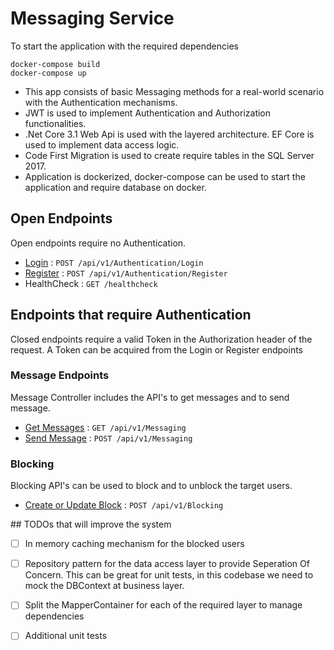 # Messaging Service

To start the application with the required dependencies

`docker-compose build`   
`docker-compose up`   

- This app consists of basic Messaging methods for a real-world scenario with the Authentication mechanisms.  
- JWT is used to implement Authentication and Authorization functionalities.
- .Net Core 3.1 Web Api is used with the layered architecture. EF Core is used to implement data access logic. 
- Code First Migration is used to create require tables in the SQL Server 2017. 
- Application is dockerized, docker-compose can be used to start the application and require database on docker.

## Open Endpoints

Open endpoints require no Authentication.

* [Login](docs/authentication/login.md) : `POST /api/v1/Authentication/Login`
* [Register](docs/authentication/register.md) : `POST /api/v1/Authentication/Register`
* HealthCheck : `GET /healthcheck`

## Endpoints that require Authentication

Closed endpoints require a valid Token in the Authorization header of the
request. A Token can be acquired from the Login or Register endpoints

### Message Endpoints

Message Controller includes the API's to get messages and to send message. 

* [Get Messages](docs/messaging/get.md) : `GET /api/v1/Messaging`
* [Send Message](docs/messaging/post.md) : `POST /api/v1/Messaging`

### Blocking

Blocking API's can be used to block and to unblock the target users. 

* [Create or Update Block](docs/blocking/post.md) : `POST /api/v1/Blocking`

   
## TODOs that will improve the system   
- [ ] In memory caching mechanism for the blocked users
- [ ] Repository pattern for the data access layer to provide Seperation Of Concern. This can be great for unit tests, in this codebase we need to mock the DBContext at business layer.
- [ ] Split the MapperContainer for each of the required layer to manage dependencies
- [ ] Additional unit tests

